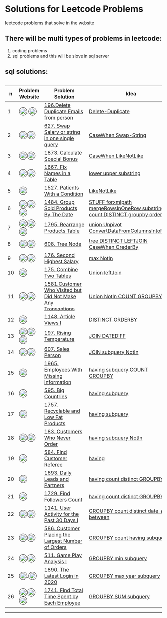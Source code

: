 #  Solutions for Leetcode Problems
leetcode problems that solve in the website 

## There will be multi types of problems in leetcode:
1. coding problems 
2. sql problems and this will be slove in sql server

## sql solutions:
######  
  n | Problem Website | Problem Solution | Idea
--- |--- | --- | ---
 1|[<img align="center" src="https://raw.githubusercontent.com/rahuldkjain/github-profile-readme-generator/master/src/images/icons/Social/leet-code.svg" title="this prolem from leetCode" alt="aly_momdouh" height="20" width="20" style="border-radius: 50%;padding: 2px;border: 1px solid black;" /> <img align="center" title="this most asked interview Questions" src="https://user-images.githubusercontent.com/33808080/204126313-81ee91a2-507a-483b-9c7c-0aa89aefafed.png" alt="aly_momdouh" height="20" width="20" style="border-radius: 50%;padding: 2px;border: 1px solid black;" />](https://leetcode.com/problems/delete-duplicate-emails/?envType=study-plan&id=sql-i)|[196.Delete Duplicate Emails from person](https://github.com/alymomdouh/leetcodeProblems/tree/master/0196-delete-duplicate-emails)|[Delete-Duplicate](https://github.com/alymomdouh/leetcodeProblems/tree/master/0196-delete-duplicate-emails) 
2|[<img align="center" src="https://raw.githubusercontent.com/rahuldkjain/github-profile-readme-generator/master/src/images/icons/Social/leet-code.svg" title="this prolem from leetCode" alt="aly_momdouh" height="20" width="20" style="border-radius: 50%;padding: 2px;border: 1px solid black;" /><img align="center" title="this most asked interview Questions" src="https://user-images.githubusercontent.com/33808080/204126313-81ee91a2-507a-483b-9c7c-0aa89aefafed.png" alt="aly_momdouh" height="20" width="20" style="border-radius: 50%;padding: 2px;border: 1px solid black;" />](https://leetcode.com/problems/swap-salary/?envType=study-plan&id=sql-i)|[627. Swap Salary or string in one single query ](https://github.com/alymomdouh/leetcodeProblems/tree/master/0627-swap-salary)|[CaseWhen Swap-String](https://github.com/alymomdouh/leetcodeProblems/tree/master/0627-swap-salary)
3|[<img align="center" src="https://raw.githubusercontent.com/rahuldkjain/github-profile-readme-generator/master/src/images/icons/Social/leet-code.svg" title="this prolem from leetCode" alt="aly_momdouh" height="20" width="20" style="border-radius: 50%;padding: 2px;border: 1px solid black;" /><img align="center" title="this most asked interview Questions" src="https://user-images.githubusercontent.com/33808080/204126313-81ee91a2-507a-483b-9c7c-0aa89aefafed.png" alt="aly_momdouh" height="20" width="20" style="border-radius: 50%;padding: 2px;border: 1px solid black;" />](https://leetcode.com/problems/calculate-special-bonus/?envType=study-plan&id=sql-i)|[1873. Calculate Special Bonus](https://github.com/alymomdouh/leetcodeProblems/tree/master/1873-calculate-special-bonus)|[CaseWhen LikeNotLike](https://github.com/alymomdouh/leetcodeProblems/tree/master/1873-calculate-special-bonus)
4|[<img align="center" src="https://raw.githubusercontent.com/rahuldkjain/github-profile-readme-generator/master/src/images/icons/Social/leet-code.svg" title="this prolem from leetCode" alt="aly_momdouh" height="20" width="20" style="border-radius: 50%;padding: 2px;border: 1px solid black;" /><img align="center" title="this most asked interview Questions" src="https://user-images.githubusercontent.com/33808080/204126313-81ee91a2-507a-483b-9c7c-0aa89aefafed.png" alt="aly_momdouh" height="20" width="20" style="border-radius: 50%;padding: 2px;border: 1px solid black;" />](https://leetcode.com/problems/fix-names-in-a-table/?envType=study-plan&id=sql-i)|[1667. Fix Names in a Table](https://github.com/alymomdouh/leetcodeProblems/tree/master/1667-fix-names-in-a-table)|[lower upper substring](https://github.com/alymomdouh/leetcodeProblems/tree/master/1667-fix-names-in-a-table)
5|[<img align="center" src="https://raw.githubusercontent.com/rahuldkjain/github-profile-readme-generator/master/src/images/icons/Social/leet-code.svg" title="this prolem from leetCode" alt="aly_momdouh" height="20" width="20" style="border-radius: 50%;padding: 2px;border: 1px solid black;" />](https://leetcode.com/problems/patients-with-a-condition/?envType=study-plan&id=sql-i)|[1527. Patients With a Condition](https://github.com/alymomdouh/leetcodeProblems/tree/master/1527-patients-with-a-condition)|[LikeNotLike](https://github.com/alymomdouh/leetcodeProblems/tree/master/1527-patients-with-a-condition)
6|[<img align="center" src="https://raw.githubusercontent.com/rahuldkjain/github-profile-readme-generator/master/src/images/icons/Social/leet-code.svg" title="this prolem from leetCode" alt="aly_momdouh" height="20" width="20" style="border-radius: 50%;padding: 2px;border: 1px solid black;" /><img align="center" title="this most asked interview Questions" src="https://user-images.githubusercontent.com/33808080/204126313-81ee91a2-507a-483b-9c7c-0aa89aefafed.png" alt="aly_momdouh" height="20" width="20" style="border-radius: 50%;padding: 2px;border: 1px solid black;" /> <img align="center" title="this most difficulty or hard problem" src="https://user-images.githubusercontent.com/33808080/204126737-9d289eb0-4010-4a36-bd88-585d0583b4aa.png" alt="aly_momdouh" height="20" width="20" style="border-radius: 50%;padding: 2px;border: 1px solid black;" />](https://leetcode.com/problems/group-sold-products-by-the-date/?envType=study-plan&id=sql-i)|[1484. Group Sold Products By The Date](https://github.com/alymomdouh/leetcodeProblems/tree/master/1484-group-sold-products-by-the-date)|[STUFF forxmlpath mergeRowsInOneRow substring count DISTINCT groupby orderby](https://github.com/alymomdouh/leetcodeProblems/tree/master/1484-group-sold-products-by-the-date)
7|[<img align="center" src="https://raw.githubusercontent.com/rahuldkjain/github-profile-readme-generator/master/src/images/icons/Social/leet-code.svg" title="this prolem from leetCode" alt="aly_momdouh" height="20" width="20" style="border-radius: 50%;padding: 2px;border: 1px solid black;" /><img align="center" title="this most asked interview Questions" src="https://user-images.githubusercontent.com/33808080/204126313-81ee91a2-507a-483b-9c7c-0aa89aefafed.png" alt="aly_momdouh" height="20" width="20" style="border-radius: 50%;padding: 2px;border: 1px solid black;" /> <img align="center" title="this most difficulty or hard problem" src="https://user-images.githubusercontent.com/33808080/204126737-9d289eb0-4010-4a36-bd88-585d0583b4aa.png" alt="aly_momdouh" height="20" width="20" style="border-radius: 50%;padding: 2px;border: 1px solid black;" />](https://leetcode.com/problems/rearrange-products-table/submissions/)|[1795. Rearrange Products Table](https://github.com/alymomdouh/leetcodeProblems/tree/master/1795-rearrange-products-table)|[union Unpivot ConvertDataFromColumnsIntoRows](https://github.com/alymomdouh/leetcodeProblems/tree/master/1795-rearrange-products-table)
8|[<img align="center" src="https://raw.githubusercontent.com/rahuldkjain/github-profile-readme-generator/master/src/images/icons/Social/leet-code.svg" title="this prolem from leetCode" alt="aly_momdouh" height="20" width="20" style="border-radius: 50%;padding: 2px;border: 1px solid black;" /><img align="center" title="this most difficulty or hard problem" src="https://user-images.githubusercontent.com/33808080/204126737-9d289eb0-4010-4a36-bd88-585d0583b4aa.png" alt="aly_momdouh" height="20" width="20" style="border-radius: 50%;padding: 2px;border: 1px solid black;" />](https://leetcode.com/problems/tree-node/)|[608. Tree Node](https://github.com/alymomdouh/leetcodeProblems/tree/master/0608-tree-node)|[tree DISTINCT LEFTJOIN CaseWhen OrederBy](https://github.com/alymomdouh/leetcodeProblems/tree/master/0608-tree-node)
9|[<img align="center" src="https://raw.githubusercontent.com/rahuldkjain/github-profile-readme-generator/master/src/images/icons/Social/leet-code.svg" title="this prolem from leetCode" alt="aly_momdouh" height="20" width="20" style="border-radius: 50%;padding: 2px;border: 1px solid black;" /><img align="center" title="this most asked interview Questions" src="https://user-images.githubusercontent.com/33808080/204126313-81ee91a2-507a-483b-9c7c-0aa89aefafed.png" alt="aly_momdouh" height="20" width="20" style="border-radius: 50%;padding: 2px;border: 1px solid black;" />](https://leetcode.com/problems/second-highest-salary/)|[176. Second Highest Salary](https://github.com/alymomdouh/leetcodeProblems/tree/master/0176-second-highest-salary)|[max NotIn](https://github.com/alymomdouh/leetcodeProblems/tree/master/0176-second-highest-salary)
10|[<img align="center" src="https://raw.githubusercontent.com/rahuldkjain/github-profile-readme-generator/master/src/images/icons/Social/leet-code.svg" title="this prolem from leetCode" alt="aly_momdouh" height="20" width="20" style="border-radius: 50%;padding: 2px;border: 1px solid black;" />](https://leetcode.com/problems/combine-two-tables/)|[175. Combine Two Tables](https://github.com/alymomdouh/leetcodeProblems/tree/master/0175-combine-two-tables)|[Union leftJoin](https://github.com/alymomdouh/leetcodeProblems/tree/master/0175-combine-two-tables)
11|[<img align="center" src="https://raw.githubusercontent.com/rahuldkjain/github-profile-readme-generator/master/src/images/icons/Social/leet-code.svg" title="this prolem from leetCode" alt="aly_momdouh" height="20" width="20" style="border-radius: 50%;padding: 2px;border: 1px solid black;" /><img align="center" title="this most asked interview Questions" src="https://user-images.githubusercontent.com/33808080/204126313-81ee91a2-507a-483b-9c7c-0aa89aefafed.png" alt="aly_momdouh" height="20" width="20" style="border-radius: 50%;padding: 2px;border: 1px solid black;" />](https://leetcode.com/problems/customer-who-visited-but-did-not-make-any-transactions/?envType=study-plan&id=sql-i)|[1581.Customer Who Visited but Did Not Make Any Transactions](https://github.com/alymomdouh/leetcodeProblems/tree/master/1581-customer-who-visited-but-did-not-make-any-transactions)|[Union NotIn COUNT GROUPBY](https://github.com/alymomdouh/leetcodeProblems/tree/master/1581-customer-who-visited-but-did-not-make-any-transactions)
12|[<img align="center" src="https://raw.githubusercontent.com/rahuldkjain/github-profile-readme-generator/master/src/images/icons/Social/leet-code.svg" title="this prolem from leetCode" alt="aly_momdouh" height="20" width="20" style="border-radius: 50%;padding: 2px;border: 1px solid black;" />](https://leetcode.com/problems/article-views-i/?envType=study-plan&id=sql-i)|[1148. Article Views I](https://github.com/alymomdouh/leetcodeProblems/tree/master/1148-article-views-i)|[DISTINCT ORDERBY](https://github.com/alymomdouh/leetcodeProblems/tree/master/1148-article-views-i)
13|[<img align="center" src="https://raw.githubusercontent.com/rahuldkjain/github-profile-readme-generator/master/src/images/icons/Social/leet-code.svg" title="this prolem from leetCode" alt="aly_momdouh" height="20" width="20" style="border-radius: 50%;padding: 2px;border: 1px solid black;" /><img align="center" title="this most asked interview Questions" src="https://user-images.githubusercontent.com/33808080/204126313-81ee91a2-507a-483b-9c7c-0aa89aefafed.png" alt="aly_momdouh" height="20" width="20" style="border-radius: 50%;padding: 2px;border: 1px solid black;" /><img align="center" title="this most difficulty or hard problem" src="https://user-images.githubusercontent.com/33808080/204126737-9d289eb0-4010-4a36-bd88-585d0583b4aa.png" alt="aly_momdouh" height="20" width="20" style="border-radius: 50%;padding: 2px;border: 1px solid black;" />](https://leetcode.com/problems/rising-temperature/?envType=study-plan&id=sql-i)|[197. Rising Temperature](https://github.com/alymomdouh/leetcodeProblems/tree/master/0197-rising-temperature)|[JOIN DATEDIFF](https://github.com/alymomdouh/leetcodeProblems/tree/master/0197-rising-temperature)
14|[<img align="center" src="https://raw.githubusercontent.com/rahuldkjain/github-profile-readme-generator/master/src/images/icons/Social/leet-code.svg" title="this prolem from leetCode" alt="aly_momdouh" height="20" width="20" style="border-radius: 50%;padding: 2px;border: 1px solid black;" /><img align="center" title="this most asked interview Questions" src="https://user-images.githubusercontent.com/33808080/204126313-81ee91a2-507a-483b-9c7c-0aa89aefafed.png" alt="aly_momdouh" height="20" width="20" style="border-radius: 50%;padding: 2px;border: 1px solid black;" />](https://leetcode.com/problems/sales-person/)|[607. Sales Person](https://github.com/alymomdouh/leetcodeProblems/tree/master/0607-sales-person)|[JOIN subquery NotIn](https://github.com/alymomdouh/leetcodeProblems/tree/master/0607-sales-person)
15|[<img align="center" src="https://raw.githubusercontent.com/rahuldkjain/github-profile-readme-generator/master/src/images/icons/Social/leet-code.svg" title="this prolem from leetCode" alt="aly_momdouh" height="20" width="20" style="border-radius: 50%;padding: 2px;border: 1px solid black;" />](https://leetcode.com/problems/employees-with-missing-information/?envType=study-plan&id=sql-i)|[1965. Employees With Missing Information](https://github.com/alymomdouh/leetcodeProblems/tree/master/1965-employees-with-missing-information)|[having subquery COUNT GROUPBY](https://github.com/alymomdouh/leetcodeProblems/tree/master/1965-employees-with-missing-information)
16|[<img align="center" src="https://raw.githubusercontent.com/rahuldkjain/github-profile-readme-generator/master/src/images/icons/Social/leet-code.svg" title="this prolem from leetCode" alt="aly_momdouh" height="20" width="20" style="border-radius: 50%;padding: 2px;border: 1px solid black;" />](https://leetcode.com/problems/big-countries/?envType=study-plan&id=sql-i)|[595. Big Countries](https://github.com/alymomdouh/leetcodeProblems/tree/master/0595-big-countries)|[having subquery](https://github.com/alymomdouh/leetcodeProblems/tree/master/0595-big-countries)
17|[<img align="center" src="https://raw.githubusercontent.com/rahuldkjain/github-profile-readme-generator/master/src/images/icons/Social/leet-code.svg" title="this prolem from leetCode" alt="aly_momdouh" height="20" width="20" style="border-radius: 50%;padding: 2px;border: 1px solid black;" />](https://leetcode.com/problems/recyclable-and-low-fat-products/?envType=study-plan&id=sql-i)|[1757. Recyclable and Low Fat Products](https://github.com/alymomdouh/leetcodeProblems/tree/master/1757-recyclable-and-low-fat-products)|[having subquery](https://github.com/alymomdouh/leetcodeProblems/tree/master/1757-recyclable-and-low-fat-products)
18|[<img align="center" src="https://raw.githubusercontent.com/rahuldkjain/github-profile-readme-generator/master/src/images/icons/Social/leet-code.svg" title="this prolem from leetCode" alt="aly_momdouh" height="20" width="20" style="border-radius: 50%;padding: 2px;border: 1px solid black;" /><img align="center" title="this most asked interview Questions" src="https://user-images.githubusercontent.com/33808080/204126313-81ee91a2-507a-483b-9c7c-0aa89aefafed.png" alt="aly_momdouh" height="20" width="20" style="border-radius: 50%;padding: 2px;border: 1px solid black;" />](https://leetcode.com/problems/customers-who-never-order/?envType=study-plan&id=sql-i)|[183. Customers Who Never Order](https://github.com/alymomdouh/leetcodeProblems/tree/master/183-customers-who-never-order) |[having subquery NotIn](https://github.com/alymomdouh/leetcodeProblems/tree/master/183-customers-who-never-order)
19|[<img align="center" src="https://raw.githubusercontent.com/rahuldkjain/github-profile-readme-generator/master/src/images/icons/Social/leet-code.svg" title="this prolem from leetCode" alt="aly_momdouh" height="20" width="20" style="border-radius: 50%;padding: 2px;border: 1px solid black;" />](https://leetcode.com/problems/find-customer-referee/?envType=study-plan&id=sql-i)|[584. Find Customer Referee](https://github.com/alymomdouh/leetcodeProblems/tree/master/0584-find-customer-referee)|[having](https://github.com/alymomdouh/leetcodeProblems/tree/master/0584-find-customer-referee)
20|[<img align="center" src="https://raw.githubusercontent.com/rahuldkjain/github-profile-readme-generator/master/src/images/icons/Social/leet-code.svg" title="this prolem from leetCode" alt="aly_momdouh" height="20" width="20" style="border-radius: 50%;padding: 2px;border: 1px solid black;" />](https://leetcode.com/problems/daily-leads-and-partners/)|[1693. Daily Leads and Partners](https://github.com/alymomdouh/leetcodeProblems/tree/master/1693-daily-leads-and-partners)|[having count distinct GROUPBY](https://github.com/alymomdouh/leetcodeProblems/tree/master/1693-daily-leads-and-partners)
21|[<img align="center" src="https://raw.githubusercontent.com/rahuldkjain/github-profile-readme-generator/master/src/images/icons/Social/leet-code.svg" title="this prolem from leetCode" alt="aly_momdouh" height="20" width="20" style="border-radius: 50%;padding: 2px;border: 1px solid black;" />](https://leetcode.com/problems/find-followers-count/)|[1729. Find Followers Count](https://github.com/alymomdouh/leetcodeProblems/tree/master/1729-find-followers-count)|[having count distinct GROUPBY](https://github.com/alymomdouh/leetcodeProblems/tree/master/1729-find-followers-count)
22|[<img align="center" src="https://raw.githubusercontent.com/rahuldkjain/github-profile-readme-generator/master/src/images/icons/Social/leet-code.svg" title="this prolem from leetCode" alt="aly_momdouh" height="20" width="20" style="border-radius: 50%;padding: 2px;border: 1px solid black;" /><img align="center" title="this most difficulty or hard problem" src="https://user-images.githubusercontent.com/33808080/204126737-9d289eb0-4010-4a36-bd88-585d0583b4aa.png" alt="aly_momdouh" height="20" width="20" style="border-radius: 50%;padding: 2px;border: 1px solid black;" />](https://leetcode.com/problems/user-activity-for-the-past-30-days-i/)|[1141. User Activity for the Past 30 Days I](https://github.com/alymomdouh/leetcodeProblems/tree/master/1141-user-activity-for-the-past-30-days-i)|[GROUPBY count distinct date_add between](https://github.com/alymomdouh/leetcodeProblems/tree/master/1141-user-activity-for-the-past-30-days-i)
23|[<img align="center" src="https://raw.githubusercontent.com/rahuldkjain/github-profile-readme-generator/master/src/images/icons/Social/leet-code.svg" title="this prolem from leetCode" alt="aly_momdouh" height="20" width="20" style="border-radius: 50%;padding: 2px;border: 1px solid black;" /><img align="center" title="this most asked interview Questions" src="https://user-images.githubusercontent.com/33808080/204126313-81ee91a2-507a-483b-9c7c-0aa89aefafed.png" alt="aly_momdouh" height="20" width="20" style="border-radius: 50%;padding: 2px;border: 1px solid black;" />](https://leetcode.com/problems/customer-placing-the-largest-number-of-orders/)|[586. Customer Placing the Largest Number of Orders](https://github.com/alymomdouh/leetcodeProblems/tree/master/0586-customer-placing-the-largest-number-of-orders)|[GROUPBY count having subquery](https://github.com/alymomdouh/leetcodeProblems/tree/master/0586-customer-placing-the-largest-number-of-orders)
24|[<img align="center" src="https://raw.githubusercontent.com/rahuldkjain/github-profile-readme-generator/master/src/images/icons/Social/leet-code.svg" title="this prolem from leetCode" alt="aly_momdouh" height="20" width="20" style="border-radius: 50%;padding: 2px;border: 1px solid black;" /><img align="center" title="this most asked interview Questions" src="https://user-images.githubusercontent.com/33808080/204126313-81ee91a2-507a-483b-9c7c-0aa89aefafed.png" alt="aly_momdouh" height="20" width="20" style="border-radius: 50%;padding: 2px;border: 1px solid black;" />](https://leetcode.com/problems/game-play-analysis-i/)|[511. Game Play Analysis I](https://github.com/alymomdouh/leetcodeProblems/tree/master/0511-game-play-analysis-i)|[GROUPBY min subquery](https://github.com/alymomdouh/leetcodeProblems/tree/master/0511-game-play-analysis-i)
25|[<img align="center" src="https://raw.githubusercontent.com/rahuldkjain/github-profile-readme-generator/master/src/images/icons/Social/leet-code.svg" title="this prolem from leetCode" alt="aly_momdouh" height="20" width="20" style="border-radius: 50%;padding: 2px;border: 1px solid black;" /> <img align="center" title="this most asked interview Questions" src="https://user-images.githubusercontent.com/33808080/204126313-81ee91a2-507a-483b-9c7c-0aa89aefafed.png" alt="aly_momdouh" height="20" width="20" style="border-radius: 50%;padding: 2px;border: 1px solid black;" />](https://leetcode.com/problems/the-latest-login-in-2020/submissions/)|[1890. The Latest Login in 2020](https://github.com/alymomdouh/leetcodeProblems/tree/master/1890-the-latest-login-in-2020)|[GROUPBY max year subquery](https://github.com/alymomdouh/leetcodeProblems/tree/master/1890-the-latest-login-in-2020)
26|[<img align="center" src="https://raw.githubusercontent.com/rahuldkjain/github-profile-readme-generator/master/src/images/icons/Social/leet-code.svg" title="this prolem from leetCode" alt="aly_momdouh" height="20" width="20" style="border-radius: 50%;padding: 2px;border: 1px solid black;" /><img align="center" title="this most asked interview Questions" src="https://user-images.githubusercontent.com/33808080/204126313-81ee91a2-507a-483b-9c7c-0aa89aefafed.png" alt="aly_momdouh" height="20" width="20" style="border-radius: 50%;padding: 2px;border: 1px solid black;" /><img align="center" title="this most difficulty or hard problem" src="https://user-images.githubusercontent.com/33808080/204126737-9d289eb0-4010-4a36-bd88-585d0583b4aa.png" alt="aly_momdouh" height="20" width="20" style="border-radius: 50%;padding: 2px;border: 1px solid black;" /> ](https://leetcode.com/problems/find-total-time-spent-by-each-employee/submissions/)|[1741. Find Total Time Spent by Each Employee](https://github.com/alymomdouh/leetcodeProblems/tree/master/1741-find-total-time-spent-by-each-employee)|[GROUPBY SUM subquery](https://github.com/alymomdouh/leetcodeProblems/tree/master/1741-find-total-time-spent-by-each-employee)

<hr/>
<!-- 
<img align="center" src="https://raw.githubusercontent.com/rahuldkjain/github-profile-readme-generator/master/src/images/icons/Social/leet-code.svg" title="this prolem from leetCode" alt="aly_momdouh" height="20" width="20" style="border-radius: 50%;padding: 2px;border: 1px solid black;" />
-->
<!-- 
<img align="center" title="this most asked interview Questions" src="https://user-images.githubusercontent.com/33808080/204126313-81ee91a2-507a-483b-9c7c-0aa89aefafed.png" alt="aly_momdouh" height="20" width="20" style="border-radius: 50%;padding: 2px;border: 1px solid black;" /> 
-->
<!-- 
<img align="center" title="this most difficulty or hard problem" src="https://user-images.githubusercontent.com/33808080/204126737-9d289eb0-4010-4a36-bd88-585d0583b4aa.png" alt="aly_momdouh" height="20" width="20" style="border-radius: 50%;padding: 2px;border: 1px solid black;" />
   -->
  

